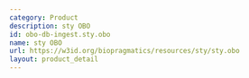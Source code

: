 ```yaml
---
category: Product
description: sty OBO
id: obo-db-ingest.sty.obo
name: sty OBO
url: https://w3id.org/biopragmatics/resources/sty/sty.obo
layout: product_detail
---
```

